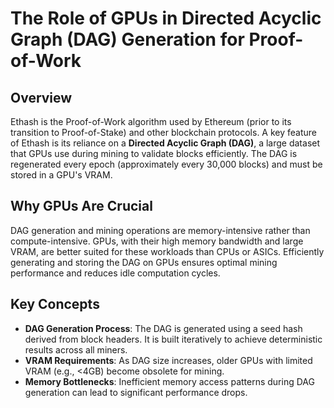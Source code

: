 # The Role of GPUs in Directed Acyclic Graph (DAG) Generation for Proof-of-Work

## Overview
Ethash is the Proof-of-Work algorithm used by Ethereum (prior to its transition to Proof-of-Stake) and other blockchain protocols. A key feature of Ethash is its reliance on a **Directed Acyclic Graph (DAG)**, a large dataset that GPUs use during mining to validate blocks efficiently. The DAG is regenerated every epoch (approximately every 30,000 blocks) and must be stored in a GPU's VRAM.

## Why GPUs Are Crucial
DAG generation and mining operations are memory-intensive rather than compute-intensive. GPUs, with their high memory bandwidth and large VRAM, are better suited for these workloads than CPUs or ASICs. Efficiently generating and storing the DAG on GPUs ensures optimal mining performance and reduces idle computation cycles.

## Key Concepts
- **DAG Generation Process**: The DAG is generated using a seed hash derived from block headers. It is built iteratively to achieve deterministic results across all miners.
- **VRAM Requirements**: As DAG size increases, older GPUs with limited VRAM (e.g., <4GB) become obsolete for mining.
- **Memory Bottlenecks**: Inefficient memory access patterns during DAG generation can lead to significant performance drops.